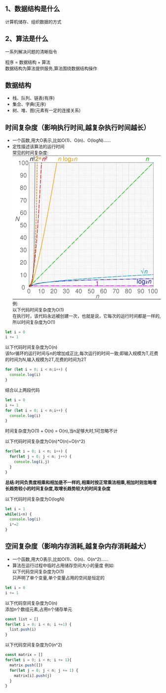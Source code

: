 ## 1、数据结构是什么
计算机储存、组织数据的方式  
## 2、算法是什么 
一系列解决问题的清晰指令

程序 = 数据结构 + 算法  
数据结构为算法提供服务,算法围绕数据结构操作
## 数据结构
- 栈、队列、链表(有序)
- 集合、字典(无序)
- 树、堆、图(元素有一定的连接关系)
## 时间复杂度（影响执行时间,越复杂执行时间越长）
- 一个函数,用大O表示,比如O(1)、O(n)、O(logN)......  
- 定性描述该算法的运行时间  
常见的时间复杂度:
![时间复杂度](/docs/images/algorithm/time.jpg)
例:  
以下代码时间复杂度为O(1)  
在执行时，该代码永远被创建一次，也就是说，它每次的运行时间都是一样的,所以时间复杂度为O(1)
```js
let i = 0
i += 1
```

以下代码时间复杂度为O(n)  
该for循环的运行时间与n的增加成正比,每次运行的时间一致;即输入规模为T,花费的时间为N,输入规模为2T,花费的时间为2T  
```js
for (let i = 0; i < n;i++) {
  console.log(i)
}
```

结合以上两段代码  
```js
let i = 0
i += 1
for (let i = 0; i < n;i++) {
  console.log(i)
}
```
时间复杂度为O(1) + O(n) = O(n),当n足够大时,1可忽略不计

以下代码时间复杂度为O(n)*O(n)=O(n^2)
```js
for(let i = 0; i < n; i++) {
  for(let j = 0; j < n; j++) {
    console.log(i,j)
  }
}
```

**总结:时间负责度相乘和相加是不一样的,相乘时按正常乘法相乘,相加时则忽略增长趋势较小的时间复杂度,取增长趋势较大的时间复杂度**

以下代码时间复杂度为O(logN)
```js
let i = 1
while(i<n) {
  console.log(i)
  i*=2
}
```
## 空间复杂度（影响内存消耗,越复杂内存消耗越大）
- 一个函数,用大O表示,比如O(1)、O(n)、O(n^2)......
- 算法在运行过程中临时占用储存空间大小的量度
例如:  
以下代码空间复杂度为O(1)  
只声明了单个变量,单个变量占用的空间是恒定的
```js
let i = 0
i += 1
```

以下代码空间复杂度为O(n)  
添加n个数组元素,占用n个储存单元
```js
const list = []
for(let i = 0; i < n; i +=1) {
  list.push(i)
}
```

以下代码空间复杂度为O(n^2)  
```js
const matrix = []
for(let i = 0; i < n; i += 1){
  matrix.push([])
  for(let j = 0; j < n; j += 1) {
    matrix[i].push(j)
  }
}
```